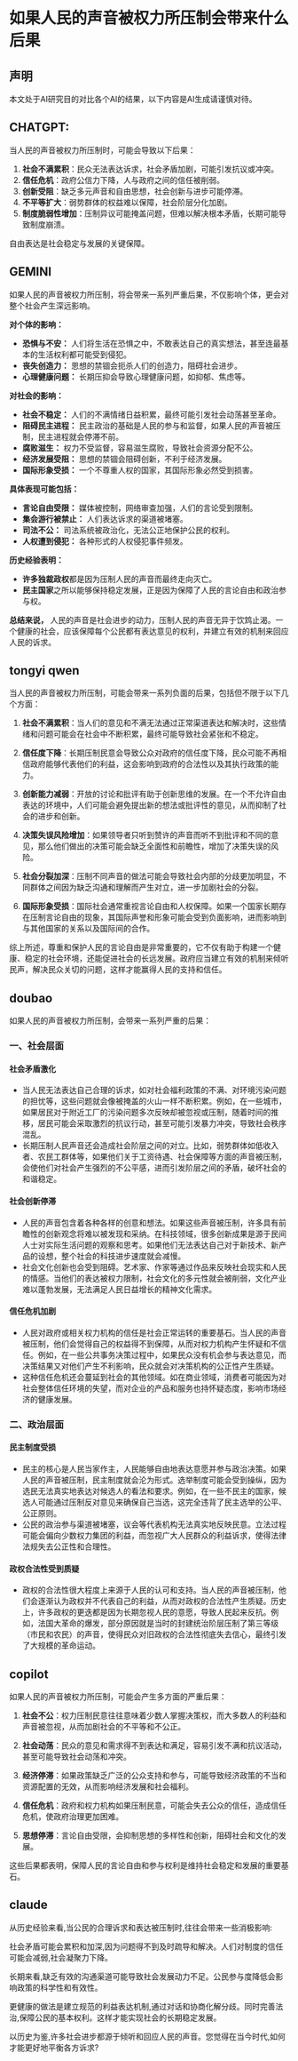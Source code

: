 # 如果人民的声音被权力所压制会带来什么后果
## 声明
本文处于AI研究目的对比各个AI的结果，以下内容是AI生成请谨慎对待。
## CHATGPT:

当人民的声音被权力所压制时，可能会导致以下后果：

1. **社会不满累积**：民众无法表达诉求，社会矛盾加剧，可能引发抗议或冲突。  
2. **信任危机**：政府公信力下降，人与政府之间的信任被削弱。  
3. **创新受阻**：缺乏多元声音和自由思想，社会创新与进步可能停滞。  
4. **不平等扩大**：弱势群体的权益难以保障，社会阶层分化加剧。  
5. **制度脆弱性增加**：压制异议可能掩盖问题，但难以解决根本矛盾，长期可能导致制度崩溃。  

自由表达是社会稳定与发展的关键保障。


## GEMINI
如果人民的声音被权力所压制，将会带来一系列严重后果，不仅影响个体，更会对整个社会产生深远影响。

**对个体的影响：**

* **恐惧与不安：** 人们将生活在恐惧之中，不敢表达自己的真实想法，甚至连最基本的生活权利都可能受到侵犯。
* **丧失创造力：** 思想的禁锢会扼杀人们的创造力，阻碍社会进步。
* **心理健康问题：** 长期压抑会导致心理健康问题，如抑郁、焦虑等。

**对社会的影响：**

* **社会不稳定：** 人们的不满情绪日益积累，最终可能引发社会动荡甚至革命。
* **阻碍民主进程：** 民主政治的基础是人民的参与和监督，如果人民的声音被压制，民主进程就会停滞不前。
* **腐败滋生：** 权力不受监督，容易滋生腐败，导致社会资源分配不公。
* **经济发展受阻：** 思想的禁锢会阻碍创新，不利于经济发展。
* **国际形象受损：** 一个不尊重人权的国家，其国际形象必然受到损害。

**具体表现可能包括：**

* **言论自由受限：** 媒体被控制，网络审查加强，人们的言论受到限制。
* **集会游行被禁止：** 人们表达诉求的渠道被堵塞。
* **司法不公：** 司法系统被政治化，无法公正地保护公民的权利。
* **人权遭到侵犯：** 各种形式的人权侵犯事件频发。

**历史经验表明：**

* **许多独裁政权**都是因为压制人民的声音而最终走向灭亡。
* **民主国家**之所以能够保持稳定发展，正是因为保障了人民的言论自由和政治参与权。

**总结来说，** 人民的声音是社会进步的动力，压制人民的声音无异于饮鸩止渴。一个健康的社会，应该保障每个公民都有表达意见的权利，并建立有效的机制来回应人民的诉求。


## tongyi qwen

当人民的声音被权力所压制，可能会带来一系列负面的后果，包括但不限于以下几个方面：

1. **社会不满累积**：当人们的意见和不满无法通过正常渠道表达和解决时，这些情绪和问题可能会在社会中不断积累，最终可能导致社会紧张和不稳定。

2. **信任度下降**：长期压制民意会导致公众对政府的信任度下降，民众可能不再相信政府能够代表他们的利益，这会影响到政府的合法性以及其执行政策的能力。

3. **创新能力减弱**：开放的讨论和批评有助于创新思维的发展。在一个不允许自由表达的环境中，人们可能会避免提出新的想法或批评性的意见，从而抑制了社会的进步和创新。

4. **决策失误风险增加**：如果领导者只听到赞许的声音而听不到批评和不同的意见，那么他们做出的决策可能会缺乏全面性和前瞻性，增加了决策失误的风险。

5. **社会分裂加深**：压制不同声音的做法可能会导致社会内部的分歧更加明显，不同群体之间因为缺乏沟通和理解而产生对立，进一步加剧社会的分裂。

6. **国际形象受损**：国际社会通常重视言论自由和人权保障。如果一个国家长期存在压制言论自由的现象，其国际声誉和形象可能会受到负面影响，进而影响到与其他国家的关系以及国际间的合作。

综上所述，尊重和保护人民的言论自由是非常重要的，它不仅有助于构建一个健康、稳定的社会环境，还能促进社会的长远发展。政府应当建立有效的机制来倾听民声，解决民众关切的问题，这样才能赢得人民的支持和信任。

## doubao

如果人民的声音被权力所压制，会带来一系列严重的后果：
### 一、社会层面
#### 社会矛盾激化
- 当人民无法表达自己合理的诉求，如对社会福利政策的不满、对环境污染问题的担忧等，这些问题就会像被掩盖的火山一样不断积累。例如，在一些城市，如果居民对于附近工厂的污染问题多次反映却被忽视或压制，随着时间的推移，居民可能会采取激烈的抗议行动，甚至可能引发暴力冲突，导致社会秩序混乱。
- 长期压制人民声音还会造成社会阶层之间的对立。比如，弱势群体如低收入者、农民工群体等，如果他们关于工资待遇、社会保障等方面的声音被压制，会使他们对社会产生强烈的不公平感，进而引发阶层之间的矛盾，破坏社会的和谐稳定。
#### 社会创新停滞
- 人民的声音包含着各种各样的创意和想法。如果这些声音被压制，许多具有前瞻性的创新观念将难以被发现和采纳。在科技领域，很多创新成果是源于民间人士对实际生活问题的观察和思考。如果他们无法表达自己对于新技术、新产品的设想，整个社会的科技进步速度就会减慢。
- 社会文化创新也会受到阻碍。艺术家、作家等通过作品来反映社会现实和人民的情感。当他们的表达被权力限制，社会文化的多元性就会被削弱，文化产业难以蓬勃发展，无法满足人民日益增长的精神文化需求。
#### 信任危机加剧
- 人民对政府或相关权力机构的信任是社会正常运转的重要基石。当人民的声音被压制，他们会觉得自己的权益得不到保障，从而对权力机构产生怀疑和不信任。例如，在一些公共事务决策过程中，如果民众没有机会参与表达意见，而决策结果又对他们产生不利影响，民众就会对决策机构的公正性产生质疑。
- 这种信任危机还会蔓延到社会的其他领域。如在商业领域，消费者可能因为对社会整体信任环境的失望，而对企业的产品和服务也持怀疑态度，影响市场经济的健康发展。
### 二、政治层面
#### 民主制度受损
- 民主的核心是人民当家作主，人民能够自由地表达意愿并参与政治决策。如果人民的声音被压制，民主制度就会沦为形式。选举制度可能会受到操纵，因为选民无法真实地表达对候选人的看法和要求。例如，在一些不民主的国家，候选人可能通过压制反对意见来确保自己当选，这完全违背了民主选举的公平、公正原则。
- 公民的政治参与渠道被堵塞，议会等代表机构无法真实地反映民意。立法过程可能会偏向少数权力集团的利益，而忽视广大人民群众的利益诉求，使得法律法规失去公正性和合理性。
#### 政权合法性受到质疑
- 政权的合法性很大程度上来源于人民的认可和支持。当人民的声音被压制，他们会逐渐认为政权并不代表自己的利益，从而对政权的合法性产生质疑。历史上，许多政权的更迭都是因为长期忽视人民的意愿，导致人民起来反抗。例如，法国大革命的爆发，部分原因就是当时的封建统治阶层压制了第三等级（市民和农民）的声音，使得民众对旧政权的合法性彻底失去信心，最终引发了大规模的革命运动。


## copilot

如果人民的声音被权力所压制，可能会产生多方面的严重后果：

1. **社会不公**：权力压制民意往往意味着少数人掌握决策权，而大多数人的利益和声音被忽视，从而加剧社会的不平等和不公正。

2. **社会动荡**：民众的意见和需求得不到表达和满足，容易引发不满和抗议活动，甚至可能导致社会动荡和冲突。

3. **经济停滞**：如果政策缺乏广泛的公众支持和参与，可能导致经济政策的不当和资源配置的无效，从而影响经济发展和社会福利。

4. **信任危机**：政府和权力机构如果压制民意，可能会失去公众的信任，造成信任危机，使政府治理更加困难。

5. **思想停滞**：言论自由受限，会抑制思想的多样性和创新，阻碍社会和文化的发展。

这些后果都表明，保障人民的言论自由和参与权利是维持社会稳定和发展的重要基石。

## claude
从历史经验来看,当公民的合理诉求和表达被压制时,往往会带来一些消极影响:

社会矛盾可能会累积和加深,因为问题得不到及时疏导和解决。人们对制度的信任可能会减弱,社会凝聚力下降。

长期来看,缺乏有效的沟通渠道可能导致社会发展动力不足。公民参与度降低会影响政策的科学性和有效性。

更健康的做法是建立规范的利益表达机制,通过对话和协商化解分歧。同时完善法治,保障公民的基本权利。这样才能实现社会的长期稳定发展。

以历史为鉴,许多社会进步都源于倾听和回应人民的声音。您觉得在当今时代,如何才能更好地平衡各方诉求?